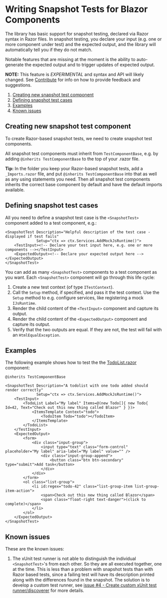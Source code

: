 # Writing Snapshot Tests for Blazor Components

The library has basic support for snapshot testing, declared via Razor syntax in Razor files. In snapshot testing, you declare your input (e.g. one or more component under test) and the expected output, and the library will automatically tell you if they do not match.

Notable features that are missing at the moment is the ability to auto-generate the expected output and to trigger updates of expected output.

**NOTE:** This feature is _EXPERIMENTAL_ and syntax and API will likely changed. See [Contribute](readme.md/#contribute) for info on how to provide feedback and suggestions.

1. [Creating new snapshot test component](#creating-new-snapshot-test-component)
2. [Defining snapshot test cases](#defining-snapshot-test-cases)
3. [Examples](#examples)
4. [Known issues](#known-issues)

## Creating new snapshot test component

To create Razor-based snapshot tests, we need to create snapshot test components.

All snapshot test components must inherit from `TestComponentBase`, e.g. by adding `@inherits TestComponentBase` to the top of your .razor file.

**Tip:** In the folder you keep your Razor-based snapshot tests, add a `_Imports.razor` file, and put `@inherits TestComponentBase` into that as well as any using statements you need. Then all snapshot test components inherits the correct base component by default and have the default imports available.

## Defining snapshot test cases

All you need to define a snapshot test case is the `<SnapshotTest>` component added to a test component, e.g.:

```cshtml
<SnapshotTest Description="Helpful description of the test case - displayed if test fails"
              Setup="ctx => ctx.Services.AddMockJsRuntime()">
    <TestInput><!-- Declare your test input here, e.g. one or more components --></TestInput>
    <ExpectedOutput><!-- Declare your expected output here --></ExpectedOutput>
</SnapshotTest>
```

You can add as many `<SnapshotTest>` components to a test component as you want. Each `<SnapshotTest>` component will go through this life cycle:

1. Create a new test context (of type `ITestContext`).
2. Call the `Setup` method, if specified, and pass it the test context. Use the `Setup` method to e.g. configure services, like registering a mock `IJsRuntime`.
3. Render the child content of the `<TestInput>` component and capture its output.
4. Render the child content of the `<ExpectedOutput>` component and capture its output.
5. Verify that the two outputs are equal. If they are not, the test will fail with an `HtmlEqualException`.

## Examples

The following example shows how to test the the [TodoList.razor](../sample/src/Pages/TodoList.razor) component:

```cshtml
@inherits TestComponentBase

<SnapshotTest Description="A todolist with one todo added should render correctly"
              Setup="ctx => ctx.Services.AddMockJsRuntime()">
    <TestInput>
        <TodoList Label="My label" Items=@(new Todo[]{ new Todo{ Id=42, Text="Check out this new thing called Blazor" } })>
            <ItemsTemplate Context="todo">
                <TodoItem Todo="todo"></TodoItem>
            </ItemsTemplate>
        </TodoList>
    </TestInput>
    <ExpectedOutput>
        <form>
            <div class="input-group">
                <input type="text" class="form-control" placeholder="My label" aria-label="My label" value="" />
                <div class="input-group-append">
                    <button class="btn btn-secondary" type="submit">Add task</button>
                </div>
            </div>
        </form>
        <ol class="list-group">
            <li id:regex="todo-42" class="list-group-item list-group-item-action">
                <span>Check out this new thing called Blazor</span>
                <span class="float-right text-danger">(click to complete)</span>
            </li>
        </ol>
    </ExpectedOutput>
</SnapshotTest>
```

## Known issues

These are the known issues:

1. The xUnit test runner is not able to distinguish the individual `<SnapshotTest>`'s from each other. So they are all executed together, one at the time. This is less than a problem with snapshot tests than with Razor based tests, since a failing test will have its description printed along with the differences found in the snapshot. The solution is to develop a custom test runner, see [issue #4 - Create custom xUnit test runner/discoverer](/issues/4) for more details.
